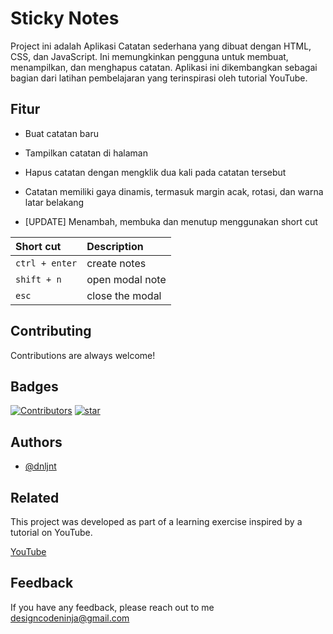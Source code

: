 # Sticky Notes

Project ini adalah Aplikasi Catatan sederhana yang dibuat dengan HTML, CSS, dan JavaScript. Ini memungkinkan pengguna untuk membuat, menampilkan, dan menghapus catatan. Aplikasi ini dikembangkan sebagai bagian dari latihan pembelajaran yang terinspirasi oleh tutorial YouTube.

## Fitur

- Buat catatan baru

- Tampilkan catatan di halaman

- Hapus catatan dengan mengklik dua kali pada catatan tersebut

- Catatan memiliki gaya dinamis, termasuk margin acak, rotasi, dan warna latar belakang

- [UPDATE] Menambah, membuka dan menutup menggunakan short cut

| Short cut | Description                |
| :-------- | :------------------------- |
| `ctrl + enter` | create notes |
| `shift + n` | open modal note |
| `esc` | close the modal |

## Contributing

Contributions are always welcome!

## Badges

[![Contributors](https://img.shields.io/badge/contributors-0-blue)]()
[![star](https://img.shields.io/badge/stars-0-yellow)](https://github.com/dnljnt?tab=stars)

## Authors

- [@dnljnt](https://www.github.com/dnljnt)

## Related

This project was developed as part of a learning exercise inspired by a tutorial on YouTube.

[YouTube](https://youtu.be/_B-54mvPup4?si=otOp2lGNrqEfL0ZH)

## Feedback

If you have any feedback, please reach out to me designcodeninja@gmail.com